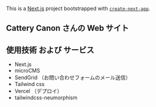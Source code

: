 This is a [Next.js](https://nextjs.org/) project bootstrapped with [`create-next-app`](https://github.com/vercel/next.js/tree/canary/packages/create-next-app).

## Cattery Canon さんの Web サイト

## 使用技術 および サービス

- Next.js
- microCMS
- SendGrid （お問い合わせフォームのメール送信）
- Tailwind css
- Vercel （デプロイ）
- tailwindcss-neumorphism

